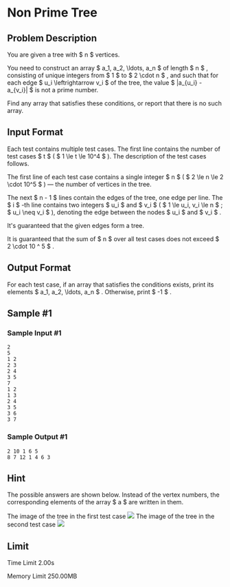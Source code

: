 # Non Prime Tree

## Problem Description

You are given a tree with $ n $ vertices.

You need to construct an array $ a_1, a_2, \ldots, a_n $ of length $ n $ , consisting of unique integers from $ 1 $ to $ 2 \cdot n $ , and such that for each edge $ u_i \leftrightarrow v_i $ of the tree, the value $ |a_{u_i} - a_{v_i}| $ is not a prime number.

Find any array that satisfies these conditions, or report that there is no such array.

## Input Format

Each test contains multiple test cases. The first line contains the number of test cases $ t $ ( $ 1 \le t \le 10^4 $ ). The description of the test cases follows.

The first line of each test case contains a single integer $ n $ ( $ 2 \le n \le 2 \cdot 10^5 $ ) — the number of vertices in the tree.

The next $ n - 1 $ lines contain the edges of the tree, one edge per line. The $ i $ -th line contains two integers $ u_i $ and $ v_i $ ( $ 1 \le u_i, v_i \le n $ ; $ u_i \neq v_i $ ), denoting the edge between the nodes $ u_i $ and $ v_i $ .

It's guaranteed that the given edges form a tree.

It is guaranteed that the sum of $ n $ over all test cases does not exceed $ 2 \cdot 10 ^ 5 $ .

## Output Format

For each test case, if an array that satisfies the conditions exists, print its elements $ a_1, a_2, \ldots, a_n $ . Otherwise, print $ -1 $ .

## Sample #1

### Sample Input #1

```
2
5
1 2
2 3
2 4
3 5
7
1 2
1 3
2 4
3 5
3 6
3 7
```

### Sample Output #1

```
2 10 1 6 5 
8 7 12 1 4 6 3
```

## Hint

The possible answers are shown below. Instead of the vertex numbers, the corresponding elements of the array $ a $ are written in them.

 The image of the tree in the first test case ![](https://cdn.luogu.com.cn/upload/vjudge_pic/CF2040D/d6a56c20ebd42ea20ac170d596c01c0583a1b831.png)  The image of the tree in the second test case ![](https://cdn.luogu.com.cn/upload/vjudge_pic/CF2040D/8328682bcf4d0da5fcbe8de4a0054b43d22d093e.png)

## Limit



Time Limit
2.00s

Memory Limit
250.00MB